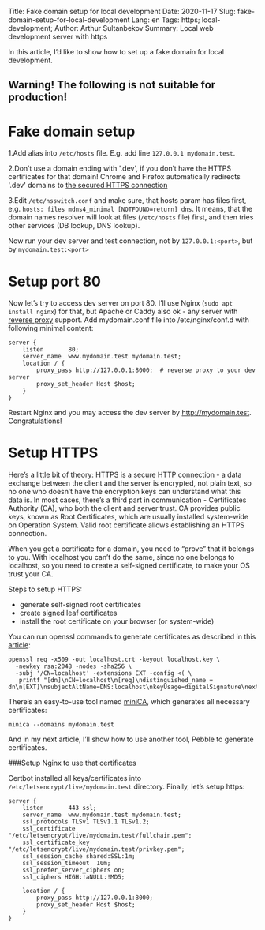 Title: Fake domain setup for local development
Date: 2020-11-17
Slug: fake-domain-setup-for-local-development
Lang: en
Tags: https; local-development;
Author: Arthur Sultanbekov
Summary: Local web development server with https

In this article, I’d like to show how to set up a fake domain for local development.

## Warning! The following is not suitable for production!

# Fake domain setup

1.Add alias into `/etc/hosts` file. E.g. add line `127.0.0.1 mydomain.test`.

2.Don’t use a domain ending with '.dev', if you don’t have the HTTPS certificates for that domain! Chrome and Firefox automatically redirects '.dev' domains to [the secured HTTPS connection](https://ma.ttias.be/chrome-force-dev-domains-https-via-preloaded-hsts/)

3.Edit `/etc/nsswitch.conf` and make sure, that hosts param has files first, e.g. `hosts: files mdns4_minimal [NOTFOUND=return] dns`. It means, that the domain names resolver will look at files (`/etc/hosts` file) first, and then tries other services (DB lookup, DNS lookup).

Now run your dev server and test connection, not by `127.0.0.1:<port>`, but by `mydomain.test:<port>`

# Setup port 80

Now let’s try to access dev server on port 80. I’ll use Nginx (`sudo apt install nginx`) for that, but Apache or Caddy also ok - any server with [reverse proxy](https://docs.nginx.com/nginx/admin-guide/web-server/reverse-proxy/) support. Add mydomain.conf file into /etc/nginx/conf.d with following minimal content:

```
server {
    listen       80;
    server_name  www.mydomain.test mydomain.test;
    location / {
        proxy_pass http://127.0.0.1:8000;  # reverse proxy to your dev server
        proxy_set_header Host $host;
    }
}
```

Restart Nginx and you may access the dev server by http://mydomain.test. Congratulations!


# Setup HTTPS

Here’s a little bit of theory: HTTPS is a secure HTTP connection - a data exchange between the client and the server is encrypted, not plain text, so no one who doesn’t have the encryption keys can understand what this data is. In most cases, there’s a third part in communication - Certificates Authority (CA), who both the client and server trust. CA provides public keys, known as Root Certificates, which are usually installed system-wide on Operation System. Valid root certificate allows establishing an HTTPS connection.

When you get a certificate for a domain, you need to “prove” that it belongs to you. With localhost you can’t do the same, since no one belongs to localhost, so you need to create a self-signed certificate, to make your OS trust your CA.

Steps to setup HTTPS:

* generate self-signed root certificates
* create signed leaf certificates
* install the root certificate on your browser (or system-wide)

You can run openssl commands to generate certificates as described in this [article](https://letsencrypt.org/docs/certificates-for-localhost/):

```
openssl req -x509 -out localhost.crt -keyout localhost.key \
  -newkey rsa:2048 -nodes -sha256 \
  -subj '/CN=localhost' -extensions EXT -config <( \
   printf "[dn]\nCN=localhost\n[req]\ndistinguished_name = dn\n[EXT]\nsubjectAltName=DNS:localhost\nkeyUsage=digitalSignature\nextendedKeyUsage=serverAuth")
```

There’s an easy-to-use tool named [miniCA](https://github.com/jsha/minica), which generates all necessary certificates:

```
minica --domains mydomain.test
```

And in my next article, I’ll show how to use another tool, Pebble to generate certificates.

###Setup Nginx to use that certificates

Certbot installed all keys/certificates into `/etc/letsencrypt/live/mydomain.test` directory. Finally, let’s setup https:

```
server {
    listen       443 ssl;
    server_name  www.mydomain.test mydomain.test;
    ssl_protocols TLSv1 TLSv1.1 TLSv1.2;
    ssl_certificate "/etc/letsencrypt/live/mydomain.test/fullchain.pem";
    ssl_certificate_key "/etc/letsencrypt/live/mydomain.test/privkey.pem";
    ssl_session_cache shared:SSL:1m;
    ssl_session_timeout  10m;
    ssl_prefer_server_ciphers on;
    ssl_ciphers HIGH:!aNULL:!MD5;

    location / {
        proxy_pass http://127.0.0.1:8000;
        proxy_set_header Host $host;
    }
}
```
